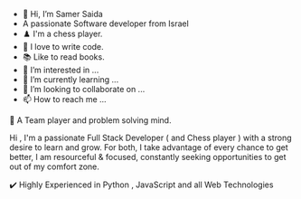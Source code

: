 - 👋 Hi, I’m Samer Saida
- A passionate Software developer from Israel
- ♟️ I'm a chess player.
- 💪 I love to write code.
- 📚 Like to read books.
- 👀 I’m interested in ...
- 🌱 I’m currently learning ...
- 💞️ I’m looking to collaborate on ...
- 📫 How to reach me ...

🧪 A Team player and problem solving mind.

Hi , I'm a passionate Full Stack Developer ( and Chess player ) with a strong desire to learn and grow. For both, I take advantage of every chance to get better, I am resourceful & focused, constantly seeking opportunities to get out of my comfort zone.

✔️ Highly Experienced in Python , JavaScript and all Web Technologies
